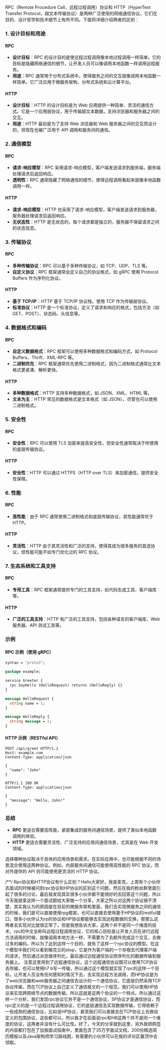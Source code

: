 RPC（Remote Procedure Call，远程过程调用）协议和 HTTP（HyperText Transfer Protocol，超文本传输协议）是两种广泛使用的网络通信协议，它们在目的、设计哲学和技术细节上有所不同。下面将详细介绍两者的区别：

### 1. 设计目标和用途

#### RPC
- **设计目标**：RPC 的设计目的是使远程过程调用像本地过程调用一样简单。它的目标是隐藏网络通信的细节，让开发人员可以像调用本地函数一样调用远程服务。
- **用途**：RPC 通常用于分布式系统中，使得服务之间的交互就像调用本地函数一样简单。它广泛应用于微服务架构、分布式系统和云计算平台。

#### HTTP
- **设计目标**：HTTP 的设计目标是为 Web 应用提供一种简单、灵活的通信方式。它是一个应用层协议，用于传输超文本数据，支持浏览器和服务器之间的交互。
- **用途**：HTTP 最初是为了支持 Web 浏览器和 Web 服务器之间的交互而设计的，但现在也被广泛用于 API 调用和服务间的通信。

### 2. 通信模型

#### RPC
- **请求-响应模型**：RPC 采用请求-响应模型，客户端发送请求到服务端，服务端处理请求后返回响应。
- **透明性**：RPC 通常隐藏了网络通信的细节，使得远程调用看起来就像本地函数调用一样。

#### HTTP
- **请求-响应模型**：HTTP 也采用了请求-响应模型，客户端发送请求到服务器，服务器处理请求后返回响应。
- **无状态性**：HTTP 是无状态的，每个请求都是独立的，服务器不保留请求之间的状态信息。

### 3. 传输协议

#### RPC
- **多种传输协议**：RPC 可以基于多种传输协议，如 TCP、UDP、TLS 等。
- **自定义协议**：RPC 框架通常会定义自己的协议格式，如 gRPC 使用 Protocol Buffers 作为序列化协议。

#### HTTP
- **基于 TCP/IP**：HTTP 基于 TCP/IP 协议栈，使用 TCP 作为传输层协议。
- **标准协议**：HTTP 是一个标准协议，定义了请求和响应的格式，包括方法（如 GET、POST）、状态码、头信息等。

### 4. 数据格式和编码

#### RPC
- **自定义数据格式**：RPC 框架可以使用多种数据格式和编码方式，如 Protocol Buffers、Thrift、XML-RPC 等。
- **二进制优先**：RPC 框架通常优先使用二进制格式，因为二进制格式通常比文本格式更紧凑、解析更快。

#### HTTP
- **多种数据格式**：HTTP 支持多种数据格式，如 JSON、XML、HTML 等。
- **文本为主**：HTTP 常见的数据格式是文本格式（如 JSON），尽管也可以使用二进制格式。

### 5. 安全性

#### RPC
- **安全性**：RPC 可以使用 TLS 加密来提高安全性，但安全性通常取决于所使用的底层传输协议。

#### HTTP
- **安全性**：HTTP 可以通过 HTTPS（HTTP over TLS）来加密通信，提供安全性保障。

### 6. 性能

#### RPC
- **高性能**：由于 RPC 通常使用二进制格式和底层传输协议，其性能通常优于 HTTP。

#### HTTP
- **灵活性**：HTTP 由于其灵活性和广泛的支持，使得其成为很多服务的首选协议，但性能可能不如专门优化过的 RPC 协议。

### 7. 生态系统和工具支持

#### RPC
- **专用工具**：RPC 框架通常提供专门的工具支持，如代码生成工具、客户端库等。

#### HTTP
- **广泛的工具支持**：HTTP 有广泛的工具支持，包括各种语言的客户端库、Web 服务器、API 测试工具等。

### 示例

#### RPC 示例（使用 gRPC）
```protobuf
syntax = "proto3";

package example;

service Greeter {
  rpc SayHello (HelloRequest) returns (HelloReply) {}
}

message HelloRequest {
  string name = 1;
}

message HelloReply {
  string message = 1;
}
```

#### HTTP 示例（RESTful API）
```http
POST /api/greet HTTP/1.1
Host: example.com
Content-Type: application/json

{
  "name": "John"
}

HTTP/1.1 200 OK
Content-Type: application/json

{
  "message": "Hello, John!"
}
```

### 总结

- **RPC** 更适合需要高性能、紧密集成的服务间通信场景，提供了类似本地函数调用的体验。
- **HTTP** 更适合需要灵活性、广泛支持的应用间通信场景，尤其是在 Web 开发领域。

选择哪种协议取决于具体的应用场景和需求。在实际应用中，也可能根据不同的场景混合使用这两种协议。例如，内部服务间通信可能使用高性能的 RPC 协议，而对外提供的 API 则可能使用更灵活的 HTTP 协议。

/**/
Rpc协议和HTTP协议有什么区别？Hello大家好，我是麦克，上周有个小伙伴去面试的时候被问到rpc协议和HP协议的区别这个问题，然后在我的粉丝群里面引起了很多的讨论，最后我发现其实很多小伙伴都不能很好的去回答这个问题，所以今天我就拿这样一个面试题给大家做一个分享，大家之所以对这两个协议搞不清楚，其实我认为的原因是在目前的微服务架构里面，我们去实现微服务之间的通信的时候，我们是可以直接使用rpg框架，也可以直接去使用基于HP协议的restful接口，很多小伙伴认为rp的协议和HP协议都能够去实现远程数据的交换，那那么这两者去实现对比就很正常了。但是我想告诉大家，这两个并不是同一个维度的技术，rpc的中文全称叫远程过程调用协议，它的核心目标是让开发人员在进行远程方法调用的时候，就像调用本地方法一样，不需要为了去额外完成这个交互，去做过多的编码，所以为了达到这样一个目的，就有了这样一个rpc协议的模型。在这个模型中我们可以看到像克兰的stop，它是作为客户端的一个存根去代理客户端的请求，然后通过派克做序列化，最后通过远程通信协议把序列化的数据传输到服务器上。
	注意这里用到了远程通信协议，这个远程通信协议既可以使用TCP协议去传输，也可以使用h7 b写一传输，所以通过这个模型就实现了rpc的这样一个目标，让开发人员没有任何感知的情况下去，去实现远程方法调用，而HP协议是为了web浏览器和web服务器之间通信去设计的一个通信协议，它底层仍然采用TCP协议传输，而在TCP协议上自己定义了通信报文的一个规范，我们可以使用HP协议来实现跨网络节点的数据传输，所以这就是这两个协议的一个特点。所以通过这样一个分析，我们发现rpc协议它并不是一个通信协议，SP协议才是通信协议，而rpc定义的是一个远程过程调用协议，它的底层通信去实现数据传输，它得依赖于一些成熟的通信协议，比如说HP协议，甚至我们可以直接去在TCP协议上去做自定义的包围协议，这些都可以，所以我才在前面说rpc和HB这两个并不是同一个维度的协议，这两者并没有什么可比性。好了，今天的分享就到这里，另外我把网签的内容都打包在了加我面试指南中，里面包含了35万字面试文档，200份精选简历模板以及Java架构师学习路线图，有需要的小伙伴可以在我的评论区置顶中去领取。